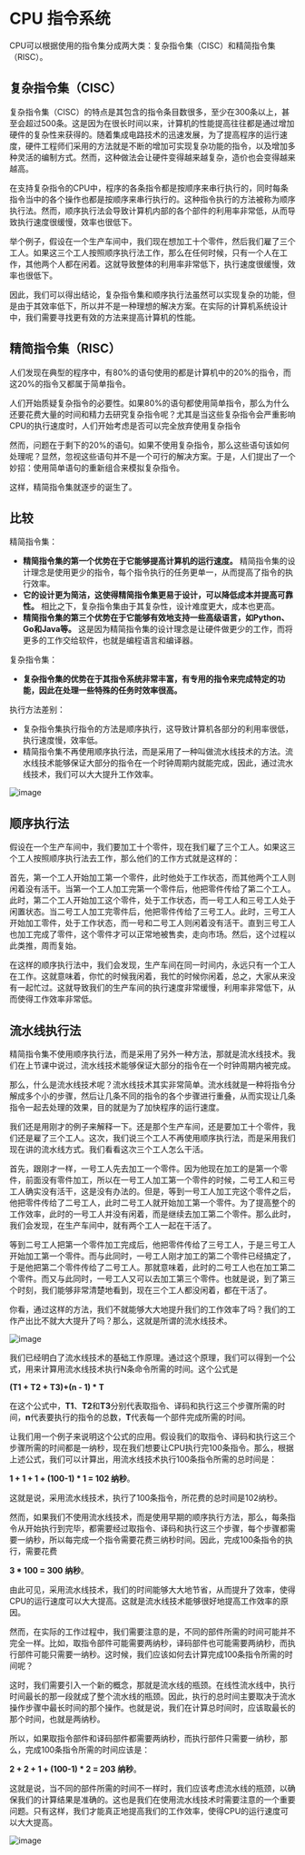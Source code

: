 # CPU 指令系统

  CPU可以根据使用的指令集分成两大类：复杂指令集（CISC）和精简指令集（RISC）。

## 复杂指令集（CISC）

  复杂指令集（CISC）的特点是其包含的指令条目数很多，至少在300条以上，甚至会超过500条。这是因为在很长时间以来，计算机的性能提高往往都是通过增加硬件的复杂性来获得的。随着集成电路技术的迅速发展，为了提高程序的运行速度，硬件工程师们采用的方法就是不断的增加可实现复杂功能的指令，以及增加多种灵活的编制方式。然而，这种做法会让硬件变得越来越复杂，造价也会变得越来越高。

  在支持复杂指令的CPU中，程序的各条指令都是按顺序来串行执行的，同时每条指令当中的各个操作也都是按顺序来串行执行的。这种指令执行的方法被称为顺序执行法。然而，顺序执行法会导致计算机内部的各个部件的利用率非常低，从而导致执行速度很缓慢，效率也很低下。

  举个例子，假设在一个生产车间中，我们现在想加工十个零件，然后我们雇了三个工人。如果这三个工人按照顺序执行法工作，那么在任何时候，只有一个人在工作，其他两个人都在闲着。这就导致整体的利用率非常低下，执行速度很缓慢，效率也很低下。

  因此，我们可以得出结论，复杂指令集和顺序执行法虽然可以实现复杂的功能，但是由于其效率低下，所以并不是一种理想的解决方案。在实际的计算机系统设计中，我们需要寻找更有效的方法来提高计算机的性能。

## 精简指令集（RISC）

  人们发现在典型的程序中，有80%的语句使用的都是计算机中的20%的指令，而这20%的指令又都属于简单指令。
  
  人们开始质疑复杂指令的必要性。如果80%的语句都使用简单指令，那么为什么还要花费大量的时间和精力去研究复杂指令呢？尤其是当这些复杂指令会严重影响CPU的执行速度时，人们开始考虑是否可以完全放弃使用复杂指令
  
  然而，问题在于剩下的20%的语句。如果不使用复杂指令，那么这些语句该如何处理呢？显然，忽视这些语句并不是一个可行的解决方案。于是，人们提出了一个妙招：使用简单语句的重新组合来模拟复杂指令。

  这样，精简指令集就逐步的诞生了。

## 比较

精简指令集：
  - **精简指令集的第一个优势在于它能够提高计算机的运行速度。** 精简指令集的设计理念是使用更少的指令，每个指令执行的任务更单一，从而提高了指令的执行效率。
  - **它的设计更为简洁，这使得精简指令集更易于设计，可以降低成本并提高可靠性。** 相比之下，复杂指令集由于其复杂性，设计难度更大，成本也更高。
  - **精简指令集的第三个优势在于它能够有效地支持一些高级语言，如Python、Go和Java等。** 这是因为精简指令集的设计理念是让硬件做更少的工作，而将更多的工作交给软件，也就是编程语言和编译器。

复杂指令集：
 - **复杂指令集的优势在于其指令系统非常丰富，有专用的指令来完成特定的功能，因此在处理一些特殊的任务时效率很高。**

执行方法差别：
 - 复杂指令集执行指令的方法是顺序执行，这导致计算机各部分的利用率很低，执行速度慢，效率低。
 - 精简指令集不再使用顺序执行法，而是采用了一种叫做流水线技术的方法。流水线技术能够保证大部分的指令在一个时钟周期内就能完成，因此，通过流水线技术，我们可以大大提升工作效率。

![image](https://github.com/anna-symington/web-engineering/assets/160561460/5d869d6e-d836-46e7-a485-97b1d88ec585)

## 顺序执行法

  假设在一个生产车间中，我们要加工十个零件，现在我们雇了三个工人。如果这三个工人按照顺序执行法去工作，那么他们的工作方式就是这样的：

  首先，第一个工人开始加工第一个零件，此时他处于工作状态，而其他两个工人则闲着没有活干。当第一个工人加工完第一个零件后，他把零件传给了第二个工人。此时，第二个工人开始加工这个零件，处于工作状态，而一号工人和三号工人处于闲置状态。当二号工人加工完零件后，他把零件传给了三号工人。此时，三号工人开始加工零件，处于工作状态，而一号和二号工人则闲着没有活干。直到三号工人也加工完成了零件，这个零件才可以正常地被售卖，走向市场。然后，这个过程以此类推，周而复始。

  在这样的顺序执行法中，我们会发现，生产车间在同一时间内，永远只有一个工人在工作。这就意味着，你忙的时候我闲着，我忙的时候你闲着，总之，大家从来没有一起忙过。这就导致我们的生产车间的执行速度非常缓慢，利用率非常低下，从而使得工作效率非常低。

## 流水线执行法

  精简指令集不使用顺序执行法，而是采用了另外一种方法，那就是流水线技术。我们在上节课中说过，流水线技术能够保证大部分的指令在一个时钟周期内被完成。

  那么，什么是流水线技术呢？流水线技术其实非常简单。流水线就是一种将指令分解成多个小的步骤，然后让几条不同的指令的各个步骤进行重叠，从而实现让几条指令一起去处理的效果，目的就是为了加快程序的运行速度。

  我们还是用刚才的例子来解释一下。还是那个生产车间，还是要加工十个零件，我们还是雇了三个工人。这次，我们说三个工人不再使用顺序执行法，而是采用我们现在讲的流水线方式。我们看看这次三个工人怎么干活。

  首先，跟刚才一样，一号工人先去加工一个零件。因为他现在加工的是第一个零件，前面没有零件加工，所以在一号工人加工第一个零件的时候，二号工人和三号工人确实没有活干，这是没有办法的。但是，等到一号工人加工完这个零件之后，他把零件传给了二号工人，此时二号工人就开始加工第一个零件。为了提高整个的工作效率，此时的一号工人并没有闲着，而是继续去加工第二个零件。那么此时，我们会发现，在生产车间中，就有两个工人一起在干活了。
  
  等到二号工人把第一个零件加工完成后，他把零件传给了三号工人，于是三号工人开始加工第一个零件。而与此同时，一号工人刚才加工的第二个零件已经搞定了，于是他把第二个零件传给了二号工人。那就意味着，此时的二号工人也在加工第二个零件。而又与此同时，一号工人又可以去加工第三个零件。也就是说，到了第三个时刻，我们能够非常清楚地看到，现在三个工人都没闲着，都在干活了。

  你看，通过这样的方法，我们不就能够大大地提升我们的工作效率了吗？我们的工作产出比不就大大提升了吗？那么，这就是所谓的流水线技术。
  
![image](https://github.com/anna-symington/web-engineering/assets/160561460/f47150cd-7a3c-48db-8714-84a35290edcd)

我们已经明白了流水线技术的基础工作原理。通过这个原理，我们可以得到一个公式，用来计算用流水线技术执行N条命令所需的时间。这个公式是

**(T1 + T2 + T3)+(n - 1) * T**

在这个公式中，**T1**、**T2**和**T3**分别代表取指令、译码和执行这三个步骤所需的时间，**n**代表要执行的指令的总数，**T**代表每一个部件完成所需的时间。

让我们用一个例子来说明这个公式的应用。假设我们的取指令、译码和执行这三个步骤所需的时间都是一纳秒，现在我们想要让CPU执行完100条指令。那么，根据上述公式，我们可以计算出，用流水线技术执行100条指令所需的总时间是：

**1 + 1 + 1 + (100-1) * 1 = 102 纳秒**。

这就是说，采用流水线技术，执行了100条指令，所花费的总时间是102纳秒。

然而，如果我们不使用流水线技术，而是使用早期的顺序执行方法，那么，每条指令从开始执行到完毕，都需要经过取指令、译码和执行这三个步骤，每个步骤都需要一纳秒，所以每完成一个指令需要花费三纳秒时间。因此，完成100条指令的执行，需要花费

**3 * 100 = 300 纳秒**。

由此可见，采用流水线技术，我们的时间能够大大地节省，从而提升了效率，使得CPU的运行速度可以大大提高。这就是流水线技术能够很好地提高工作效率的原因。

然而，在实际的工作过程中，我们需要注意的是，不同的部件所需的时间可能并不完全一样。比如，取指令部件可能需要两纳秒，译码部件也可能需要两纳秒，而执行部件可能只需要一纳秒。这时候，我们应该如何去计算完成100条指令所需的时间呢？

这时，我们需要引入一个新的概念，那就是流水线的瓶颈。在线性流水线中，执行时间最长的那一段就成了整个流水线的瓶颈。因此，执行的总时间主要取决于流水操作步骤中最长时间的那个操作。也就是说，我们在计算总时间时，应该取最长的那个时间，也就是两纳秒。

所以，如果取指令部件和译码部件都需要两纳秒，而执行部件只需要一纳秒，那么，完成100条指令所需的时间应该是：

**2 + 2 + 1 + (100-1) * 2 = 203 纳秒**。

这就是说，当不同的部件所需的时间不一样时，我们应该考虑流水线的瓶颈，以确保我们的计算结果是准确的。这也是我们在使用流水线技术时需要注意的一个重要问题。只有这样，我们才能真正地提高我们的工作效率，使得CPU的运行速度可以大大提高。

![image](https://github.com/anna-symington/web-engineering/assets/160561460/18e22cb3-6139-446e-b1bf-4328f8df23aa)

